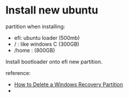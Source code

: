 # Install new ubuntu

partition when installing:

- efi: ubuntu loader (500mb)
- / : like windows C (300GB)
- /home :  (800GB)

Install bootloader onto efi new partition.

reference:

- [How to Delete a Windows Recovery Partition](https://www.lifewire.com/delete-windows-recovery-partition-4128723)
- 
